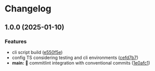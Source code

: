 # Changelog

## 1.0.0 (2025-01-10)


### Features

* cli script build ([e550f5e](https://github.com/qruto/webui/commit/e550f5e51cf90f6aa1d43dc989cd853945d48216))
* config TS considering testing and cli environments ([cefd7b7](https://github.com/qruto/webui/commit/cefd7b727ecf80f10b15ea07d3bb446a8c79eada))
* **main:** :wrench: commitlint integration with conventional commits ([1e0afc1](https://github.com/qruto/webui/commit/1e0afc17a1a59424d7aa80c4872d11ed00150763))
